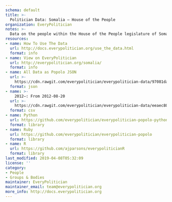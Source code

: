 ```yaml
---
schema: default
title: >-
  Politician Data: Somalia — House of the People
organization: EveryPolitician
notes: >-
  Data on the people within the House of the People legislature of Somalia.
resources:
- name: How To Use The Data
  url: http://docs.everypolitician.org/use_the_data.html
  format: info
- name: View on EveryPolitician
  url: http://everypolitician.org/somalia/
  format: info
- name: All Data as Popolo JSON
  url: >-
    https://cdn.rawgit.com/everypolitician/everypolitician-data/97081da45cea148fd029d6cde438a0d17c81e6cc/data/Somalia/Lower/ep-popolo-v1.0.json
  format: json
- name: >-
    2012–: From 2012-08-20
  url: >-
    https://cdn.rawgit.com/everypolitician/everypolitician-data/eeaec80de6ba4f3761cf8581f39a674ceb6182ee/data/Somalia/Lower/term-2012.csv
  format: csv
- name: Python
  url: https://github.com/everypolitician/everypolitician-popolo-python
  format: library
- name: Ruby
  url: https://github.com/everypolitician/everypolitician-popolo
  format: library
- name: R
  url: https://github.com/ajparsons/everypoliticianR
  format: library
last_modified: 2019-04-08T05:32:09
license: ''
category:
- People
- Groups & Bodies
maintainer: EveryPolitician
maintainer_email: team@everypolitician.org
more_info: http://docs.everypolitician.org
---
```

